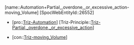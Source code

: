 ﻿---
type: TrizContradiction
aliases:
- Automation+Partial,_overdone,_or_excessive_action-moving_Volume
license: CC BY-SA 4.0
copyright: https://github.com/SpocWeb
IsDeleted: false
IsReadOnly: false
Confidential: public
tags: 
- Triz/Contradiction
---
[name::Automation+Partial,_overdone,_or_excessive_action-moving_Volume]
[SpocWebEntityId::26552]
+ [pro::[Triz-Automation](tech/Triz/Parameter/Triz-Automation.md)]
[Triz-Principle::[Triz-Partial,_overdone,_or_excessive_action](tech/Triz/Principle/Triz-Partial,_overdone,_or_excessive_action.md)]
- [con::[Triz-moving_Volume](tech/Triz/Parameter/Triz-moving_Volume.md)]

